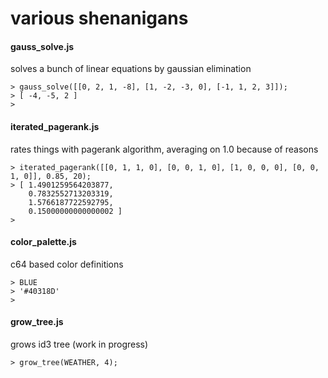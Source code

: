 various shenanigans
===================

#### gauss_solve.js

solves a bunch of linear equations by gaussian elimination

    > gauss_solve([[0, 2, 1, -8], [1, -2, -3, 0], [-1, 1, 2, 3]]);
    > [ -4, -5, 2 ]
    >
    

#### iterated_pagerank.js

rates things with pagerank algorithm, averaging on 1.0 because of reasons

    > iterated_pagerank([[0, 1, 1, 0], [0, 0, 1, 0], [1, 0, 0, 0], [0, 0, 1, 0]], 0.85, 20);
    > [ 1.4901259564203877,
        0.7832552713203319,
        1.5766187722592795,
        0.15000000000000002 ]
    >
    

#### color_palette.js

c64 based color definitions

    > BLUE
    > '#40318D'
    >


#### grow_tree.js

grows id3 tree (work in progress)

    > grow_tree(WEATHER, 4);
